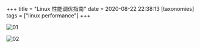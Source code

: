 +++
title = "Linux 性能调优指南"
date = 2020-08-22 22:38:13
[taxonomies]
tags = ["linux performance"]
+++

![01](/images/linux-performance/01-guide/01-performance-tools.png)

![02](/images/linux-performance/01-guide/02-mind.png)
